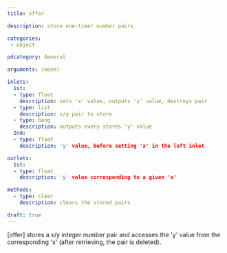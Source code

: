 ```yaml
---
title: offer

description: store one-timer number pairs

categories:
 - object

pdcategory: General

arguments: (none)

inlets:
  1st:
  - type: float
    description: sets 'x' value, outputs 'y' value, destroys pair
  - type: list
    description: x/y pair to store
  - type: bang
    description: outputs every stores 'y' value
  2nd:
  - type: float
    description: 'y' value, before setting 'x' in the left inlet

outlets:
  1st:
  - type: float
    description: 'y' value corresponding to a given 'x'

methods: 
  - type: clear
    description: clears the stored pairs

draft: true
---
```


[offer] stores a x/y integer number pair and accesses the 'y' value from the corresponding 'x' (after retrieving, the pair is deleted).